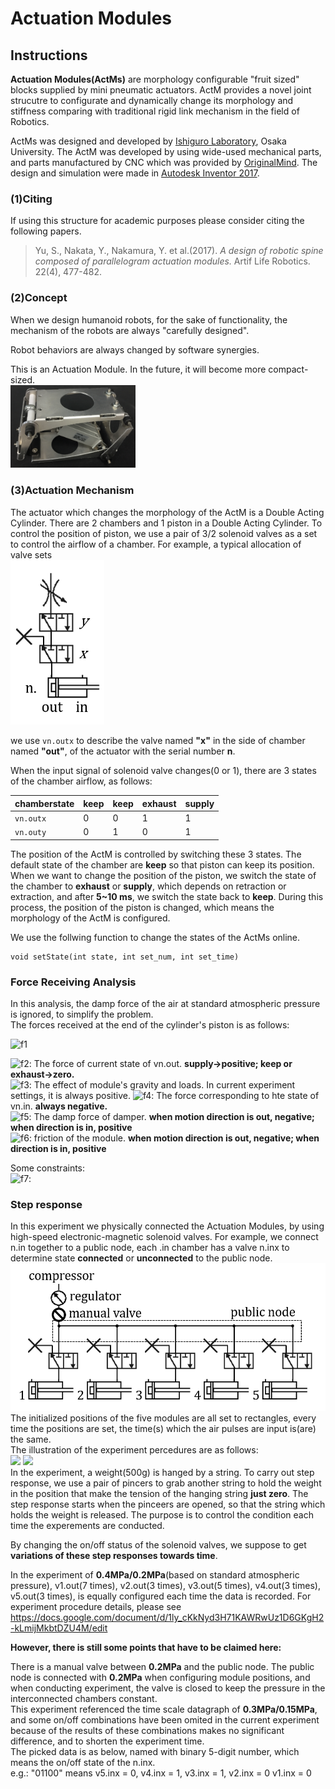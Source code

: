 # Actuation Modules
## Instructions
<What is actuation module>  
  
**Actuation Modules(ActMs)** are morphology configurable "fruit sized" blocks supplied by mini pneumatic actuators. ActM provides a novel joint strucutre to configurate and dynamically change its morphology and stiffness comparing with traditional rigid link mechanism in the field of Robotics.  

ActMs was designed and developed by [Ishiguro Laboratory](http://eng.irl.sys.es.osaka-u.ac.jp/), Osaka University. The ActM was developed by using wide-used mechanical parts, and parts manufactured by CNC which was provided by [OriginalMind](http://www.originalmind.co.jp/). The design and simulation were made in [Autodesk Inventor 2017](https://www.autodesk.com/products/inventor/overview).  

### (1)Citing
If using this structure for academic purposes please consider citing the following papers.  

>Yu, S., Nakata, Y., Nakamura, Y. et al.(2017). 
>*A design of robotic spine composed of parallelogram actuation modules.*
>Artif Life Robotics. 22(4), 477-482.

### (2)Concept
<The concept of ActM and what it can achieve>  
When we design humanoid robots, for the sake of functionality, the mechanism of the robots are always "carefully designed".  
  
Robot behaviors are always changed by software synergies.  

This is an Actuation Module. In the future, it will become more compact-sized.  
<img src="https://github.com/grandmasteryu/actuationmodule/blob/master/screenshot/IMG_0638.png" width="200px">  

### (3)Actuation Mechanism
The actuator which changes the morphology of the ActM is a Double Acting Cylinder.
There are 2 chambers and 1 piston in a Double Acting Cylinder.
To control the position of piston, we use a pair of 3/2 solenoid valves as a set to control the airflow of a chamber. For example, a typical allocation of valve sets  
<img src ="https://github.com/grandmasteryu/actuationmodule/blob/master/screenshot/valvesets.png" width="150px">  

we use `vn.outx` to describe the valve named **"x"** in the side of chamber named **"out"**, of the actuator with the serial number **n**.  
  
When the input signal of solenoid valve changes(0 or 1), there are 3 states of the chamber airflow, as follows:

chamberstate | keep | keep | exhaust | supply  
--- | --- | --- | --- | ---
`vn.outx` | 0 | 0 | 1 | 1
`vn.outy` | 0 | 1 | 0 | 1  
  
The position of the ActM is controlled by switching these 3 states. The default state of the chamber are **keep** so that piston can keep its position. When we want to change the position of the piston, we switch the state of the chamber to **exhaust** or **supply**, which depends on retraction or extraction, and after **5~10 ms**, we switch the state back to **keep**. During this process, the position of the piston is changed, which means the morphology of the ActM is configured.  
  
We use the follwing function to change the states of the ActMs online.
    
    void setState(int state, int set_num, int set_time)


### Force Receiving Analysis
In this analysis, the damp force of the air at standard atmospheric pressure is ignored, to simplify the problem.  
The forces received at the end of the cylinder's piston is as follows:  
  
![f1]  

![f2]: The force of current state of vn.out. **supply->positive; keep or exhaust->zero.**  
![f3]: The effect of module's gravity and loads. In current experiment settings, it is always positive.
![f4]: The force corresponding to hte state of vn.in. **always negative.**  
![f5]: The damp force of damper. **when motion direction is out, negative; when direction is in, positive**  
![f6]: friction of the module. **when motion direction is out, negative; when direction is in, positive**   
  
Some constraints:   
![f7]: 

[f1]: http://chart.apis.google.com/chart?cht=tx&chl=F=F_o%2BF_G-F_i-f_D-f
[f2]: http://chart.apis.google.com/chart?cht=tx&chl=F_o
[f3]: http://chart.apis.google.com/chart?cht=tx&chl=F_G
[f4]: http://chart.apis.google.com/chart?cht=tx&chl=F_i
[f5]: http://chart.apis.google.com/chart?cht=tx&chl=f_D
[f6]: http://chart.apis.google.com/chart?cht=tx&chl=f
[f7]: http://chart.apis.google.com/chart?cht=tx&chl=F_G<F_i%2Bf_D%2Bf
  
### Step response
In this experiment we physically connected the Actuation Modules, by using high-speed electronic-magnetic solenoid valves. For example, we connect n.in together to a public node, each .in chamber has a valve n.inx to determine state **connected** or **unconnected** to the public node.  
![](https://github.com/grandmasteryu/actuationmodule/blob/master/screenshot/ans2.png)  
The initialized positions of the five modules are all set to rectangles, every time the positions are set, the time(s) which the air pulses are input is(are) the same.   
The illustration of the experiment percedures are as follows:  
<img src="https://github.com/grandmasteryu/actuationmodule/blob/master/screenshot/IMG_0636efg.png" width="300px">
<img src="https://github.com/grandmasteryu/actuationmodule/blob/master/screenshot/IMG_0631efg.png" width="300px">  
In the experiment, a weight(500g) is hanged by a string. To carry out step response, we use a pair of pincers to grab another string to hold the weight in the position that make the tension of the hanging string **just zero**. The step response starts when the pinceers are opened, so that the string which holds the weight is released. The purpose is to control the condition each time the experements are conducted.  

By changing the on/off status of the solenoid valves, we suppose to get **variations of these step responses towards time**.  

In the experiment of **0.4MPa/0.2MPa**(based on standard atmospheric pressure), v1.out(7 times), v2.out(3 times), v3.out(5 times), v4.out(3 times), v5.out(3 times), is equally configured each time the data is recorded. For experiment procedure details, please see
https://docs.google.com/document/d/1ly_cKkNyd3H71KAWRwUz1D6GKgH2-kLmijMkbtDZU4M/edit  
  
  **However, there is still some points that have to be claimed here:**  
    
There is a manual valve between **0.2MPa** and the public node. The public node is connected with **0.2MPa** when configuring module positions, and when conducting experiment, the valve is closed to keep the pressure in the interconnected chambers constant.  
This experiment referenced the time scale datagraph of **0.3MPa/0.15MPa**, and some on/off combinations have been omited in the current experiment because of the results of these combinations makes no significant difference, and to shorten the experiment time.  
The picked data is as below, named with binary 5-digit number, which means the on/off state of the n.inx.  
e.g.: "01100" means v5.inx = 0, v4.inx = 1, v3.inx = 1, v2.inx = 0 v1.inx = 0  

